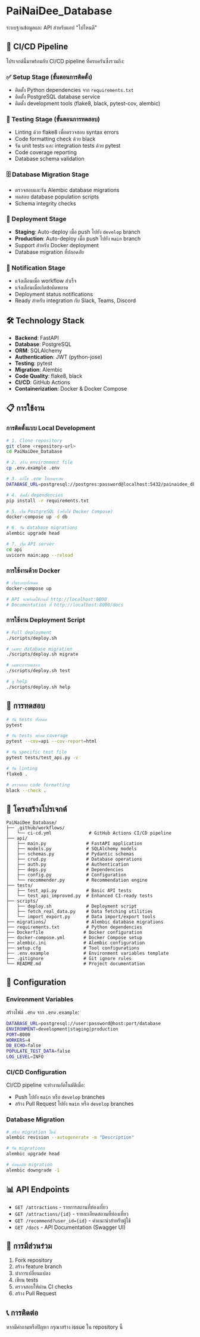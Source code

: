 # PaiNaiDee_Database

ระบบฐานข้อมูลและ API สำหรับแอป "ไปไหนดี"

## 🚀 CI/CD Pipeline

โปรเจกต์นี้มาพร้อมกับ CI/CD pipeline ที่ครบครันซึ่งรวมถึง:

### ✅ Setup Stage (ขั้นตอนการติดตั้ง)
- ติดตั้ง Python dependencies จาก `requirements.txt`
- ติดตั้ง PostgreSQL database service
- ติดตั้ง development tools (flake8, black, pytest-cov, alembic)

### 🧪 Testing Stage (ขั้นตอนการทดสอบ)
- Linting ด้วย flake8 เพื่อตรวจสอบ syntax errors
- Code formatting check ด้วย black
- รัน unit tests และ integration tests ด้วย pytest
- Code coverage reporting
- Database schema validation

### 🗄️ Database Migration Stage
- ตรวจสอบและรัน Alembic database migrations
- ทดสอบ database population scripts
- Schema integrity checks

### 🚀 Deployment Stage
- **Staging**: Auto-deploy เมื่อ push ไปยัง `develop` branch
- **Production**: Auto-deploy เมื่อ push ไปยัง `main` branch
- Support สำหรับ Docker deployment
- Database migration ที่ปลอดภัย

### 📢 Notification Stage
- แจ้งเตือนเมื่อ workflow สำเร็จ
- แจ้งเตือนเมื่อเกิดข้อผิดพลาด
- Deployment status notifications
- Ready สำหรับ integration กับ Slack, Teams, Discord

## 🛠️ Technology Stack

- **Backend**: FastAPI
- **Database**: PostgreSQL
- **ORM**: SQLAlchemy
- **Authentication**: JWT (python-jose)
- **Testing**: pytest
- **Migration**: Alembic
- **Code Quality**: flake8, black
- **CI/CD**: GitHub Actions
- **Containerization**: Docker & Docker Compose

## 📋 การใช้งาน

### การติดตั้งแบบ Local Development

```bash
# 1. Clone repository
git clone <repository-url>
cd PaiNaiDee_Database

# 2. สร้าง environment file
cp .env.example .env

# 3. แก้ไข .env ให้เหมาะสม
DATABASE_URL=postgresql://postgres:password@localhost:5432/painaidee_db

# 4. ติดตั้ง dependencies
pip install -r requirements.txt

# 5. เริ่ม PostgreSQL (หรือใช้ Docker Compose)
docker-compose up -d db

# 6. รัน database migrations
alembic upgrade head

# 7. เริ่ม API server
cd api
uvicorn main:app --reload
```

### การใช้งานด้วย Docker

```bash
# เริ่มระบบทั้งหมด
docker-compose up

# API จะพร้อมใช้งานที่ http://localhost:8000
# Documentation ที่ http://localhost:8000/docs
```

### การใช้งาน Deployment Script

```bash
# Full deployment
./scripts/deploy.sh

# เฉพาะ database migration
./scripts/deploy.sh migrate

# เฉพาะการทดสอบ
./scripts/deploy.sh test

# ดู help
./scripts/deploy.sh help
```

## 🧪 การทดสอบ

```bash
# รัน tests ทั้งหมด
pytest

# รัน tests พร้อม coverage
pytest --cov=api --cov-report=html

# รัน specific test file
pytest tests/test_api.py -v

# รัน linting
flake8 .

# ตรวจสอบ code formatting
black --check .
```

## 📁 โครงสร้างโปรเจกต์

```
PaiNaiDee_Database/
├── .github/workflows/
│   └── ci-cd.yml              # GitHub Actions CI/CD pipeline
├── api/
│   ├── main.py               # FastAPI application
│   ├── models.py             # SQLAlchemy models
│   ├── schemas.py            # Pydantic schemas
│   ├── crud.py               # Database operations
│   ├── auth.py               # Authentication
│   ├── deps.py               # Dependencies
│   ├── config.py             # Configuration
│   └── recommender.py        # Recommendation engine
├── tests/
│   ├── test_api.py           # Basic API tests
│   └── test_api_improved.py  # Enhanced CI-ready tests
├── scripts/
│   ├── deploy.sh             # Deployment script
│   ├── fetch_real_data.py    # Data fetching utilities
│   └── import_export.py      # Data import/export tools
├── migrations/               # Alembic database migrations
├── requirements.txt          # Python dependencies
├── Dockerfile               # Docker configuration
├── docker-compose.yml       # Docker Compose setup
├── alembic.ini              # Alembic configuration
├── setup.cfg                # Tool configurations
├── .env.example             # Environment variables template
├── .gitignore               # Git ignore rules
└── README.md                # Project documentation
```

## 🔧 Configuration

### Environment Variables

สร้างไฟล์ `.env` จาก `.env.example`:

```bash
DATABASE_URL=postgresql://user:password@host:port/database
ENVIRONMENT=development|staging|production
PORT=8000
WORKERS=4
DB_ECHO=false
POPULATE_TEST_DATA=false
LOG_LEVEL=INFO
```

### CI/CD Configuration

CI/CD pipeline จะทำงานอัตโนมัติเมื่อ:
- Push ไปยัง `main` หรือ `develop` branches
- สร้าง Pull Request ไปยัง `main` หรือ `develop` branches

### Database Migration

```bash
# สร้าง migration ใหม่
alembic revision --autogenerate -m "Description"

# รัน migrations
alembic upgrade head

# ย้อนกลับ migration
alembic downgrade -1
```

## 📊 API Endpoints

- `GET /attractions` - รายการสถานที่ท่องเที่ยว
- `GET /attractions/{id}` - รายละเอียดสถานที่ท่องเที่ยว
- `GET /recommend?user_id={id}` - คำแนะนำสำหรับผู้ใช้
- `GET /docs` - API Documentation (Swagger UI)

## 🤝 การมีส่วนร่วม

1. Fork repository
2. สร้าง feature branch
3. ทำการเปลี่ยนแปลง
4. เขียน tests
5. ตรวจสอบให้ผ่าน CI checks
6. สร้าง Pull Request

## 📞 การติดต่อ

หากมีคำถามหรือปัญหา กรุณาสร้าง issue ใน repository นี้